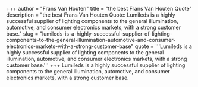 +++
author = "Frans Van Houten"
title = "the best Frans Van Houten Quote"
description = "the best Frans Van Houten Quote: Lumileds is a highly successful supplier of lighting components to the general illumination, automotive, and consumer electronics markets, with a strong customer base."
slug = "lumileds-is-a-highly-successful-supplier-of-lighting-components-to-the-general-illumination-automotive-and-consumer-electronics-markets-with-a-strong-customer-base"
quote = '''Lumileds is a highly successful supplier of lighting components to the general illumination, automotive, and consumer electronics markets, with a strong customer base.'''
+++
Lumileds is a highly successful supplier of lighting components to the general illumination, automotive, and consumer electronics markets, with a strong customer base.
